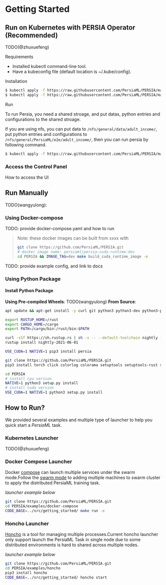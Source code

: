 # Getting Started

<!-- - [Use Docker Images](#use-docker-images)
    - [Using pre-built images](#using-pre-built-images)
    - [Building the image locally](#building-the-image-locally)
- [Install Manually](#install-manually)
    - [Common Requirements](#common-requirements)
    - [Install from Pip](#install-from-pip)
    - [Install from source](#install-from-source) -->

## Run on Kubernetes with PERSIA Operator (Recommended)

TODO(@zhuxuefeng)

Requirements

* Installed kubectl command-line tool.
* Have a kubeconfig file (default location is ~/.kube/config).

Installation

```bash
$ kubectl apply -f https://raw.githubusercontent.com/PersiaML/PERSIA/main/k8s/resources/jobs.persia.com.yaml
$ kubectl apply -f https://raw.githubusercontent.com/PersiaML/PERSIA/main/k8s/resources/operator.persia.com.yaml
```

Run

To run Persia, you need a shared stroage, and put datas, python entries and configurations to the shared stroage.

If you are using nfs, you can put data to `/nfs/general/data/adult_income/`, put python entries and configurations to `/nfs/general/PersiaML/e2e/adult_income/`, then you can run persia by following command. 

```bash
$ kubectl apply -f https://raw.githubusercontent.com/PersiaML/PERSIA/main/k8s/example/k8s.train.yml
```

### Access the Control Panel

How to access the UI

## Run Manually

TODO(wangyulong):

### Using Docker-compose

TODO: provide docker-compose.yaml and how to run

> Note: these docker images can be built from xxxx with
> ```bash
> git clone https://github.com/PersiaML/PERSIA.git
> # docker image name: persiaml/persia-cuda-runtime:dev
> cd PERSIA && IMAGE_TAG=dev make build_cuda_runtime_image -e
> ```

TODO: provide example config, and link to docs

### Using Python Package

#### Install Python Package

**Using Pre-compiled Wheels**:
TODO(wangyulong)
**From Source**:

```bash
apt update && apt-get install -y curl git python3 python3-dev python3-pip 

export RUSTUP_HOME=/rust
export CARGO_HOME=/cargo
export PATH=/cargo/bin:/rust/bin:$PATH

curl -sSf https://sh.rustup.rs | sh -s -- --default-toolchain nightly -y --profile default --no-modify-path
rustup install nightly-2021-06-01
```

```bash
USE_CUDA=1 NATIVE=1 pip3 install persia
```

```bash
git clone https://github.com/PersiaML/PERSIA.git
pip3 install torch click colorlog colorama setuptools setuptools-rust setuptools_scm

cd PERSIA
# install cpu version
NATIVE=1 python3 setup.py install
# install cuda version
USE_CUDA=1 NATIVE=1 python3 setup.py install
```

## How to Run?

We provided several examples and multiple type of launcher to help you quick start a *PersiaML* task.

### Kubernetes Launcher
TODO(@zhuxuefeng)

### Docker Compose Launcher

Docker [compose](https://docs.docker.com/compose/) can launch multiple services under the swarm mode.Follow the [swarm mode](https://docs.docker.com/engine/swarm/) to adding multiple machines to swarm cluster to apply the distributed PersiaML training task.

*launcher example below*
```bash
git clone https://github.com/PersiaML/PERSIA.git
cd PERSIA/examples/docker-compose
CODE_BASE=../src/getting_started/ make run -e
```

### Honcho Launcher
[Honcho](https://github.com/nickstenning/honcho) is a tool for managing multiple processes.Current honcho launcher only support launch the PersiaML Task in single node due to some distributed environments is hard to shared across multiple nodes.

*launcher example below*
```bash
git clone https://github.com/PersiaML/PERSIA.git
cd PERSIA/examples/honcho
pip3 install honcho
CODE_BASE=../src/getting_started/ honcho start
```

